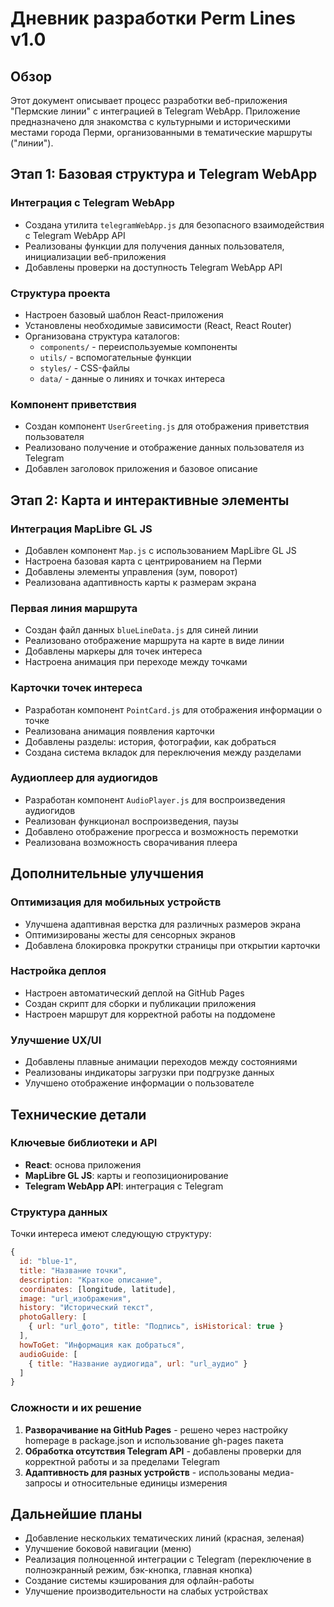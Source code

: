 # Дневник разработки Perm Lines v1.0

## Обзор
Этот документ описывает процесс разработки веб-приложения "Пермские линии" с интеграцией в Telegram WebApp. Приложение предназначено для знакомства с культурными и историческими местами города Перми, организованными в тематические маршруты ("линии").

## Этап 1: Базовая структура и Telegram WebApp

### Интеграция с Telegram WebApp
- Создана утилита `telegramWebApp.js` для безопасного взаимодействия с Telegram WebApp API
- Реализованы функции для получения данных пользователя, инициализации веб-приложения
- Добавлены проверки на доступность Telegram WebApp API

### Структура проекта
- Настроен базовый шаблон React-приложения
- Установлены необходимые зависимости (React, React Router)
- Организована структура каталогов:
  - `components/` - переиспользуемые компоненты
  - `utils/` - вспомогательные функции
  - `styles/` - CSS-файлы
  - `data/` - данные о линиях и точках интереса

### Компонент приветствия
- Создан компонент `UserGreeting.js` для отображения приветствия пользователя
- Реализовано получение и отображение данных пользователя из Telegram
- Добавлен заголовок приложения и базовое описание

## Этап 2: Карта и интерактивные элементы

### Интеграция MapLibre GL JS
- Добавлен компонент `Map.js` с использованием MapLibre GL JS
- Настроена базовая карта с центрированием на Перми
- Добавлены элементы управления (зум, поворот)
- Реализована адаптивность карты к размерам экрана

### Первая линия маршрута
- Создан файл данных `blueLineData.js` для синей линии
- Реализовано отображение маршрута на карте в виде линии
- Добавлены маркеры для точек интереса
- Настроена анимация при переходе между точками

### Карточки точек интереса
- Разработан компонент `PointCard.js` для отображения информации о точке
- Реализована анимация появления карточки
- Добавлены разделы: история, фотографии, как добраться
- Создана система вкладок для переключения между разделами

### Аудиоплеер для аудиогидов
- Разработан компонент `AudioPlayer.js` для воспроизведения аудиогидов
- Реализован функционал воспроизведения, паузы
- Добавлено отображение прогресса и возможность перемотки
- Реализована возможность сворачивания плеера

## Дополнительные улучшения

### Оптимизация для мобильных устройств
- Улучшена адаптивная верстка для различных размеров экрана
- Оптимизированы жесты для сенсорных экранов
- Добавлена блокировка прокрутки страницы при открытии карточки

### Настройка деплоя
- Настроен автоматический деплой на GitHub Pages
- Создан скрипт для сборки и публикации приложения
- Настроен маршрут для корректной работы на поддомене

### Улучшение UX/UI
- Добавлены плавные анимации переходов между состояниями
- Реализованы индикаторы загрузки при подгрузке данных
- Улучшено отображение информации о пользователе

## Технические детали

### Ключевые библиотеки и API
- **React**: основа приложения
- **MapLibre GL JS**: карты и геопозиционирование
- **Telegram WebApp API**: интеграция с Telegram

### Структура данных
Точки интереса имеют следующую структуру:
```javascript
{
  id: "blue-1",
  title: "Название точки",
  description: "Краткое описание",
  coordinates: [longitude, latitude],
  image: "url_изображения",
  history: "Исторический текст",
  photoGallery: [
    { url: "url_фото", title: "Подпись", isHistorical: true }
  ],
  howToGet: "Информация как добраться",
  audioGuide: [
    { title: "Название аудиогида", url: "url_аудио" }
  ]
}
```

### Сложности и их решение
1. **Разворачивание на GitHub Pages** - решено через настройку homepage в package.json и использование gh-pages пакета
2. **Обработка отсутствия Telegram API** - добавлены проверки для корректной работы и за пределами Telegram
3. **Адаптивность для разных устройств** - использованы медиа-запросы и относительные единицы измерения

## Дальнейшие планы
- Добавление нескольких тематических линий (красная, зеленая)
- Улучшение боковой навигации (меню)
- Реализация полноценной интеграции с Telegram (переключение в полноэкранный режим, бэк-кнопка, главная кнопка)
- Создание системы кэширования для офлайн-работы
- Улучшение производительности на слабых устройствах 